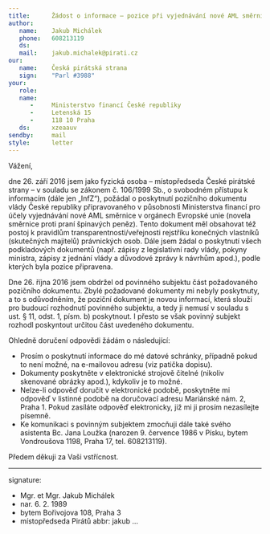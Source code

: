 ```yaml
---
title:      Žádost o informace – pozice při vyjednávání nové AML směrnice
author:
   name:    Jakub Michálek
   phone:   608213119
   ds:      
   mail:    jakub.michalek@pirati.cz
our:
   name:    Česká pirátská strana
   sign:    "Parl #3988"
your:
   role:    
   name:    
      -     Ministerstvo financí České republiky
      -     Letenská 15
      -     118 10 Praha
   ds:      xzeaauv
sendby:     mail
style:      letter
---
```


Vážení, 

dne 26. září 2016 jsem jako fyzická osoba – místopředseda České pirátské strany – v souladu se zákonem č. 106/1999 Sb., o svobodném přístupu k informacím (dále jen „InfZ“), požádal o poskytnutí pozičního dokumentu vlády České republiky připravovaného v působnosti Ministerstva financí pro účely vyjednávání nové AML směrnice v orgánech Evropské unie (novela směrnice proti praní špinavých peněz). Tento dokument měl obsahovat též postoj k pravidlům transparentnosti/veřejnosti rejstříku konečných vlastníků (skutečných majitelů) právnických osob. Dále jsem žádal o poskytnutí všech podkladových dokumentů (např. zápisy z legislativní rady vlády, pokyny ministra, zápisy z jednání vlády a důvodové zprávy k návrhům apod.), podle kterých byla pozice připravena.

Dne 26. října 2016 jsem obdržel od povinného subjektu část požadovaného pozičního dokumentu. Zbylé požadované dokumenty mi nebyly poskytnuty, a to s odůvodněním, že poziční dokument je novou informací, která slouží pro budoucí rozhodnutí povinného subjektu, a tedy ji nemusí v souladu s ust. § 11, odst. 1, písm. b) poskytnout. I přesto se však povinný subjekt rozhodl poskyntout určitou část uvedeného dokumentu. 

Ohledně doručení odpovědi žádám o následující:

* Prosím o poskytnutí informace do mé datové schránky, případně pokud to není možné, na e-mailovou adresu (viz patička dopisu). 
* Dokumenty poskytněte v elektronické strojově čitelné (nikoliv skenované obrázky apod.), kdykoliv je to možné. 
* Nelze-li odpověď doručit v elektronické podobě, poskytněte mi odpověď v listinné podobě na doručovací adresu Mariánské nám. 2, Praha 1. Pokud zasíláte odpověď elektronicky, již mi ji prosím nezasílejte písemně.
* Ke komunikaci s povinným subjektem zmocňuji dále také svého asistenta Bc. Jana Loužka (narozen 9. července 1986 v Písku, bytem Vondroušova 1198, Praha 17, tel. 608213119).

Předem děkuji za Vaši vstřícnost.

---
signature:
  - Mgr. et Mgr. Jakub Michálek
  - nar. 6. 2. 1989
  - bytem Bořivojova 108, Praha 3
  - místopředseda Pirátů
abbr:       jakub
...

